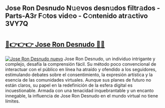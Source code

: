 ## Jose Ron Desnudo N𝚞𝚎vos desn𝚞dos filtr𝚊dos - Parts-A3r F𝚘tos vid𝚎o - C𝚘ntenido atr𝚊ctivo 3VY7Q

# <h2><a href="http://mbcep5.tromn.icu/?c=Jose+Ron+Desnudo">🔗👉👉👉 Jose Ron Desnudo 🔗🔗</a></h2>

[![Jose Ron Desnudo nuevo](https://i.imgur.com/pEAQMta.gif)](http://mbcep5.tromn.icu/?c=Jose+Ron+Desnudo)
Jose Ron Desnudo, un individuo intrigante y complejo, desafía la comprensión fácil. Su método poco convencional de interactuar con el público en línea ha atraído y ofendido a los seguidores, estimulando debates sobre el consentimiento, la expresión artística y la esencia de las comunidades virtuales. Aunque sus planes de futuro no están claros, su papel en la redefinición de la esfera digital es incuestionable. Armada con una tenacidad inquebrantable y un encanto innegable, la influencia de Jose Ron Desnudo en el mundo virtual no tiene límites.
